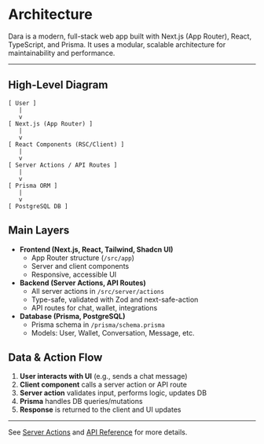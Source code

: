 # Architecture

Dara is a modern, full-stack web app built with Next.js (App Router), React, TypeScript, and Prisma. It uses a modular, scalable architecture for maintainability and performance.

---


## High-Level Diagram
```
[ User ]
   |
   v
[ Next.js (App Router) ]
   |
   v
[ React Components (RSC/Client) ]
   |
   v
[ Server Actions / API Routes ]
   |
   v
[ Prisma ORM ]
   |
   v
[ PostgreSQL DB ]
```

## Main Layers
- **Frontend (Next.js, React, Tailwind, Shadcn UI)**
  - App Router structure (`/src/app`)
  - Server and client components
  - Responsive, accessible UI
- **Backend (Server Actions, API Routes)**
  - All server actions in `/src/server/actions`
  - Type-safe, validated with Zod and next-safe-action
  - API routes for chat, wallet, integrations
- **Database (Prisma, PostgreSQL)**
  - Prisma schema in `/prisma/schema.prisma`
  - Models: User, Wallet, Conversation, Message, etc.

## Data & Action Flow
1. **User interacts with UI** (e.g., sends a chat message)
2. **Client component** calls a server action or API route
3. **Server action** validates input, performs logic, updates DB
4. **Prisma** handles DB queries/mutations
5. **Response** is returned to the client and UI updates

---

See [Server Actions](./server-actions.md) and [API Reference](./api.md) for more details. 